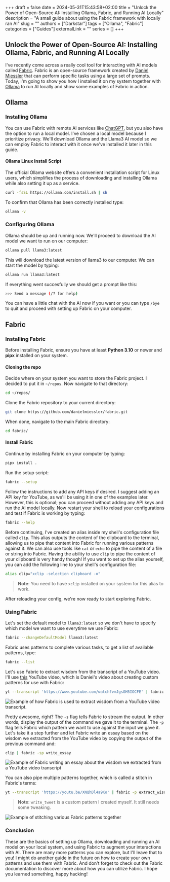 +++ 
draft = false
date = 2024-05-31T15:43:58+02:00
title = "Unlock the Power of Open-Source AI: Installing Ollama, Fabric, and Running AI Locally"
description = "A small guide about using the Fabric framework with locally ran AI"
slug = ""
authors = ["Darkstar"]
tags = ["Ollama", "Fabric"]
categories = ["Guides"]
externalLink = ""
series = []
+++

## Unlock the Power of Open-Source AI: Installing Ollama, Fabric, and Running AI Locally

I've recently come across a really cool tool for interacting with AI models called [Fabric](https://github.com/danielmiessler/fabric). Fabric is an open-source framework created by [Daniel Miessler](https://github.com/danielmiessler/) that can perform specific tasks using a large set of prompts. Today, I'm going to show you how I installed it on my system together with [Ollama](https://ollama.com/) to run AI locally and show some examples of Fabric in action.

## Ollama

### Installing Ollama

You can use Fabric with remote AI services like [ChatGPT](https://chatgpt.com/), but you also have the option to run a local model. I've chosen a local model because I prioritize privacy. We'll download Ollama and the Llama3 AI model so we can employ Fabric to interact with it once we've installed it later in this guide.

#### Ollama Linux Install Script

The official Ollama website offers a convenient installation script for Linux users, which simplifies the process of downloading and installing Ollama while also setting it up as a service.

```bash
curl -fsSL https://ollama.com/install.sh | sh
```

To confirm that Ollama has been correctly installed type:

```bash
ollama -v
```

### Configuring Ollama

Ollama should be up and running now. We'll proceed to download the AI model we want to run on our computer:

```bash
ollama pull llama3:latest
```

This will download the latest version of llama3 to our computer. We can start the model by typing:

```bash
ollama run llama3:latest
```

If everything went succesfully we should get a prompt like this:

```bash
>>> Send a message (/? for help)
```

You can have a little chat with the AI now if you want or you can type ```/bye``` to quit and proceed with setting up Fabric on your computer.

## Fabric

### Installing Fabric

Before installing Fabric, ensure you have at least **Python 3.10** or newer and **pipx** installed on your system.

#### Cloning the repo

Decide where on your system you want to store the Fabric project. I decided to put it in `~/repos`. Now navigate to that directory:

```bash
cd ~/repos/
```

Clone the Fabric repository to your current directory:

```bash
git clone https://github.com/danielmiessler/fabric.git
```

When done, navigate to the main Fabric directory:

```bash
cd fabric/
```

#### Install Fabric

Continue by installing Fabric on your computer by typing:

```bash
pipx install .
```

Run the setup script:

```bash
fabric --setup
```

Follow the instructions to add any API keys if desired. I suggest adding an API key for YouTube, as we'll be using it in one of the examples later. However, this is optional; you can proceed without adding any API keys and run the AI model locally. Now restart your shell to reload your configurations and test if Fabric is working by typing:

```bash
fabric --help
```

Before continuing, I've created an alias inside my shell's configuration file called `clip`. This alias outputs the content of the clipboard to the terminal, allowing us to pipe that content into Fabric for running various patterns against it. We can also use tools like `cat` or `echo` to pipe the content of a file or string into Fabric. Having the ability to use `clip` to pipe the content of your clipboard is very handy though! If you want to set up the alias yourself, you can add the following line to your shell's configuration file:

```bash
alias clip="xclip -selection clipboard -o"
```

> **Note**: You need to have `xclip` installed on your system for this alias to work.

After reloading your config, we're now ready to start exploring Fabric.

### Using Fabric

Let's set the default model to `llama3:latest` so we don't have to specify which model we want to use everytime we use Fabric:

```bash
fabric --changeDefaultModel llama3:latest
```

Fabric uses patterns to complete various tasks, to get a list of available patterns, type:

```bash
fabric --list
```

Let's use Fabric to extract wisdom from the transcript of a YouTube video. I'll use [this](https://www.youtube.com/watch?v=JgsGH5IOCFE) YouTube video, which is Daniel's video about creating custom patterns for use with Fabric:

```bash
yt --transcript 'https://www.youtube.com/watch?v=JgsGH5IOCFE' | fabric -sp extract_wisdom
```

![Example of how Fabric is used to extract wisdom from a YouTube video transcript.](/darkstar-blog/images/fabric_guide/extract_wisdom.png)

Pretty awesome, right? The ```-s``` flag tells Fabric to stream the output. In other words, display the output of the command we gave it to the terminal. The ```-p``` flag tells Fabric which pattern we want to use against the input we gave it. Let's take it a step further and let Fabric write an essay based on the wisdom we extracted from the YouTube video by copying the output of the previous command and:

```bash
clip | fabric -sp write_essay
```

![Example of Fabric writing an essay about the wisdom we extracted from a YouTube video transcript](/darkstar-blog/images/fabric_guide/write_essay.png)

You can also pipe multiple patterns together, which is called a stitch in Fabric's terms:

```bash
yt --transcript 'https://youtu.be/XNQhDl4a9Ko' | fabric -p extract_wisdom_agents | fabric -sp write_tweet
```

> **Note**: `write_tweet` is a custom pattern I created myself. It still needs some tweaking.

![Example of stitching various Fabric patterns together](/darkstar-blog/images/fabric_guide/stitching.png)

### Conclusion

These are the basics of setting up Ollama, downloading and running an AI model on your local system, and using Fabric to augment your interactions with AI. There are many more patterns you can explore, but I'll leave that to you! I might do another guide in the future on how to create your own patterns and use them with Fabric. And don't forget to check out the Fabric documentation to discover more about how you can utilize Fabric. I hope you learned something, happy hacking!
